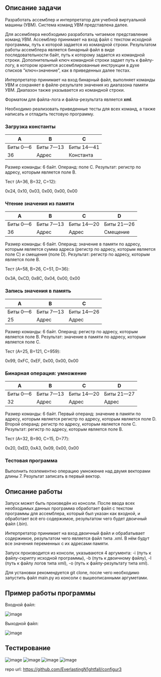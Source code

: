 ## **Описание задачи**

Разработать ассемблер и интерпретатор для учебной виртуальной машины (УВМ). Система команд УВМ представлена далее.

Для ассемблера необходимо разработать читаемое представление команд УВМ. Ассемблер принимает на вход файл с текстом исходной программы, путь к которой задается из командной строки. 
Результатом работы ассемблера является бинарный файл в виде последовательности байт, путь к которому задается из командной строки. 
Дополнительный ключ командной строки задает путь к файлу-логу, в котором хранятся ассемблированные инструкции в духе списков “ключ=значение”, как в приведенных далее тестах.

Интерпретатор принимает на вход бинарный файл, выполняет команды УВМ и сохраняет в файле-результате значения из диапазона памяти УВМ. Диапазон также указывается из командной строки.

Форматом для файла-лога и файла-результата является **xml**.

Необходимо реализовать приведенные тесты для всех команд, а также написать и отладить тестовую программу.

### Загрузка константы
| A        | B         | C          |
|----------|-----------|------------|
| Биты 0—6 | Биты 7—13 | Биты 14—41 |
| 36       | Адрес     | Константа  |

Размер команды: 6 байт. Операнд: поле C. Результат: регистр по адресу, которым является поле B.

Тест (A=36, B=32, C=12):

0x24, 0x10, 0x03, 0x00, 0x00, 0x00

### Чтение значения из памяти
| A        | B         | C          | D          |
|----------|-----------|------------|------------|
| Биты 0—6 | Биты 7—13 | Биты 14—20 | Биты 21—26 |
| 36       | Адрес     | Адрес      | Смещение   |
Размер команды: 6 байт. Операнд: значение в памяти по адресу, которым является сумма адреса (регистр по адресу, которым является поле C) и смещения (поле D). Результат: регистр по адресу, которым является поле B.

Тест (A=58, B=26, C=51, D=36):

0x3A, 0xCD, 0x8C, 0x04, 0x00, 0x00

### Запись значения в память
| A        | B         | C          |
|----------|-----------|------------|
| Биты 0—6 | Биты 7—13 | Биты 14—26 |
| 25       | Адрес     | Адрес      |
Размер команды: 6 байт. Операнд: регистр по адресу, которым является поле B. Результат: значение в памяти по адресу, которым является поле C.

Тест (A=25, B=121, C=959):

0x99, 0xFC, 0xEF, 0x00, 0x00, 0x00
### Бинарная операция: умножение
| A        | B         | C          | D          |
|----------|-----------|------------|------------|
| Биты 0—6 | Биты 7—13 | Биты 14—20 | Биты 21—27 |
| 32       | Адрес     | Адрес      | Адрес      |
Размер команды: 6 байт. Первый операнд: значение в памяти по адресу, которым является регистр по адресу, которым является поле D. Второй операнд: регистр по адресу, которым является поле C. Результат: регистр по адресу, которым является поле B.

Тест (A=32, B=90, C=15, D=77):

0x20, 0xED, 0xA3, 0x09, 0x00, 0x00
### Тестовая программа
Выполнить поэлементно операцию умножение над двумя векторами длины 7. Результат записать в первый вектор.
## **Описание работы**

Запуск может быть произведён из консоли. После ввода всех необходимых данных программа обработает файл с текстом программы для ассемблера,
который был указан как входной, и обработает всё его содержимое, результатом чего будет двоичный файл (.bin).

Интерпретатор принимает на вход двоичный файл и обрабатывает содержимое, результатом чего является файл типа .xml.
В нём будут все значения переменных с их адресами памяти.

Запуск производится из консоли, указываются 4 аргумента: -i (путь к файлу-скрипту исходной программы),
-b (путь к двоичному файлу), -l (путь к файлу логов типа xml), -o (путь к файлу-результату типа xml). 

Для установки рекомендуется git clone, после чего необходимо запустить файл main.py из консоли с вышеописанными аргуметами.

## **Пример работы программы**

Входной файл:

![image](https://github.com/user-attachments/assets/44b202b3-1d2f-4634-b084-6fae29386193)


Выходной файл:

![image](https://github.com/user-attachments/assets/7e2fc617-3b9e-43ab-b672-5c4be0e61fc0)

## **Тестирование**

![image](https://github.com/user-attachments/assets/606bb6c9-791f-4c3a-9e01-e5836cc9e190)
![image](https://github.com/user-attachments/assets/93076f31-7f26-46c8-ac40-a975d65c2903)
![image](https://github.com/user-attachments/assets/92980b4e-7f0c-45d6-9dc7-ed2b0595d899)
![image](https://github.com/user-attachments/assets/34bdd43b-2b76-4733-8e7e-2a290b24abe6)

repo url: https://github.com/EverlastingN1ghtfall/configur3
